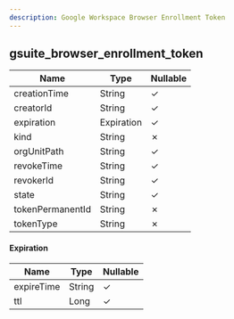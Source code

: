 ```yaml
---
description: Google Workspace Browser Enrollment Token
---
```

gsuite_browser_enrollment_token
-------------------------------

| **Name**         | **Type**   | **Nullable** |
| ---------------- | ---------- | ------------ |
| creationTime     | String     | &check;      |
| creatorId        | String     | &check;      |
| expiration       | Expiration | &check;      |
| kind             | String     | &cross;      |
| orgUnitPath      | String     | &check;      |
| revokeTime       | String     | &check;      |
| revokerId        | String     | &check;      |
| state            | String     | &check;      |
| tokenPermanentId | String     | &cross;      |
| tokenType        | String     | &cross;      |

#### Expiration
| **Name**   | **Type** | **Nullable** |
| ---------- | -------- | ------------ |
| expireTime | String   | &check;      |
| ttl        | Long     | &check;      |

